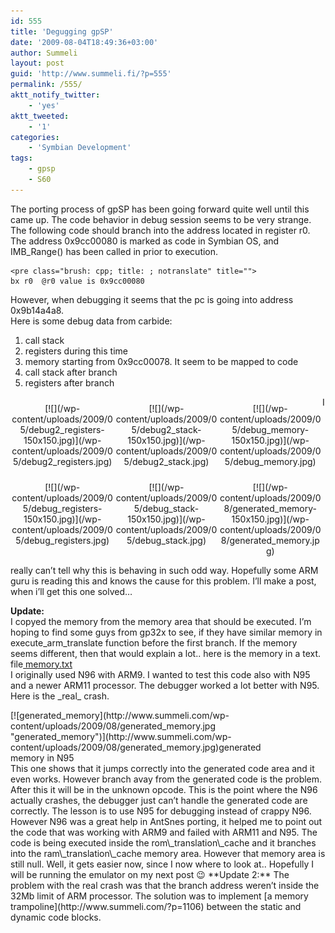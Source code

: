 ```yaml
---
id: 555
title: 'Degugging gpSP'
date: '2009-08-04T18:49:36+03:00'
author: Summeli
layout: post
guid: 'http://www.summeli.fi/?p=555'
permalink: /555/
aktt_notify_twitter:
    - 'yes'
aktt_tweeted:
    - '1'
categories:
    - 'Symbian Development'
tags:
    - gpsp
    - S60
---
```


The porting process of gpSP has been going forward quite well until this came up. The code behavior in debug session seems to be very strange.  
The following code should branch into the address located in register r0. The address 0x9cc00080 is marked as code in Symbian OS, and IMB\_Range() has been called in prior to execution.

```
<pre class="brush: cpp; title: ; notranslate" title="">
bx r0  @r0 value is 0x9cc00080
```

However, when debugging it seems that the pc is going into address 0x9b14a4a8.  
Here is some debug data from carbide:

1. call stack
2. registers during this time
3. memory starting from 0x9cc00078. It seem to be mapped to code
4. call stack after branch
5. registers after branch

 <style type="text/css">
			#gallery-2 {
				margin: auto;
			}
			#gallery-2 .gallery-item {
				float: left;
				margin-top: 10px;
				text-align: center;
				width: 33%;
			}
			#gallery-2 img {
				border: 2px solid #cfcfcf;
			}
			#gallery-2 .gallery-caption {
				margin-left: 0;
			}
			/* see gallery_shortcode() in wp-includes/media.php */
		</style>

<div class="gallery galleryid-555 gallery-columns-3 gallery-size-thumbnail" id="gallery-2"><dl class="gallery-item"> <dt class="gallery-icon landscape"> [![](/wp-content/uploads/2009/05/debug2_registers-150x150.jpg)](/wp-content/uploads/2009/05/debug2_registers.jpg) </dt></dl><dl class="gallery-item"> <dt class="gallery-icon landscape"> [![](/wp-content/uploads/2009/05/debug2_stack-150x150.jpg)](/wp-content/uploads/2009/05/debug2_stack.jpg) </dt></dl><dl class="gallery-item"> <dt class="gallery-icon landscape"> [![](/wp-content/uploads/2009/05/debug_memory-150x150.jpg)](/wp-content/uploads/2009/05/debug_memory.jpg) </dt></dl>  
<dl class="gallery-item"> <dt class="gallery-icon landscape"> [![](/wp-content/uploads/2009/05/debug_registers-150x150.jpg)](/wp-content/uploads/2009/05/debug_registers.jpg) </dt></dl><dl class="gallery-item"> <dt class="gallery-icon landscape"> [![](/wp-content/uploads/2009/05/debug_stack-150x150.jpg)](/wp-content/uploads/2009/05/debug_stack.jpg) </dt></dl><dl class="gallery-item"> <dt class="gallery-icon portrait"> [![](/wp-content/uploads/2009/08/generated_memory-150x150.jpg)](/wp-content/uploads/2009/08/generated_memory.jpg) </dt></dl>  
 </div>  
I really can’t tell why this is behaving in such odd way. Hopefully some ARM guru is reading this and knows the cause for this problem.  
I’ll make a post, when i’ll get this one solved…  
  
**Update:**  
I copyed the memory from the memory area that should be executed. I’m hoping to find some guys from gp32x to see, if they have similar memory in execute\_arm\_translate function before the first branch. If the memory seems different, then that would explain a lot.. here is the memory in a text. file[ memory.txt](http://www.summeli.com/wp-content/uploads/2009/08/memory.txt)  
I originally used N96 with ARM9. I wanted to test this code also with N95 and a newer ARM11 processor. The debugger worked a lot better with N95. Here is the \_real\_ crash.  
<div class="wp-caption aligncenter" id="attachment_1066" style="width: 410px">[![generated_memory](http://www.summeli.com/wp-content/uploads/2009/08/generated_memory.jpg "generated_memory")](http://www.summeli.com/wp-content/uploads/2009/08/generated_memory.jpg)generated memory in N95

</div>  
This one shows that it jumps correctly into the generated code area and it even works. However branch avay from the generated code is the problem. After this it will be in the unknown opcode. This is the point where the N96 actually crashes, the debugger just can’t handle the generated code are correctly.  
The lesson is to use N95 for debugging instead of crappy N96. However N96 was a great help in AntSnes porting, it helped me to point out the code that was working with ARM9 and failed with ARM11 and N95.  
The code is being executed inside the rom\_translation\_cache and it branches into the ram\_translation\_cache memory area. However that memory area is still null. Well, it gets easier now, since I now where to look at.. Hopefully I will be running the emulator on my next post 😉  
**Update 2:**  
The problem with the real crash was that the branch address weren’t inside the 32Mb limit of ARM processor. The solution was to implement [a memory trampoline](http://www.summeli.com/?p=1106) between the static and dynamic code blocks. 